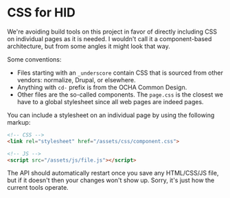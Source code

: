 # CSS for HID

We're avoiding build tools on this project in favor of directly including CSS on individual pages as it is needed. I wouldn't call it a component-based architecture, but from some angles it might look that way.

Some conventions:

- Files starting with an `_underscore` contain CSS that is sourced from other vendors: normalize, Drupal, or elsewhere.
- Anything with `cd-` prefix is from the OCHA Common Design.
- Other files are the so-called components. The `page.css` is the closest we have to a global stylesheet since all web pages are indeed pages.

You can include a stylesheet on an individual page by using the following markup:

```html
<!-- CSS -->
<link rel="stylesheet" href="/assets/css/component.css">

<!-- JS -->
<script src="/assets/js/file.js"></script>
```

The API should automatically restart once you save any HTML/CSS/JS file, but if it doesn't then your changes won't show up. Sorry, it's just how the current tools operate.
